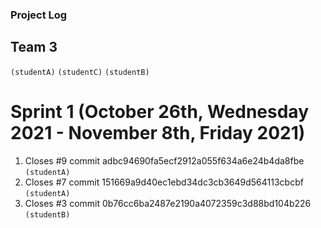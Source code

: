 ### Project Log
## Team 3

`(studentA)`
`(studentC)`
`(studentB)`

# Sprint 1 (October 26th, Wednesday 2021 - November 8th, Friday 2021)
1. Closes #9 commit adbc94690fa5ecf2912a055f634a6e24b4da8fbe `(studentA)`
2. Closes #7 commit 151669a9d40ec1ebd34dc3cb3649d564113cbcbf `(studentA)`
3. Closes #3 commit 0b76cc6ba2487e2190a4072359c3d88bd104b226 `(studentB)`







